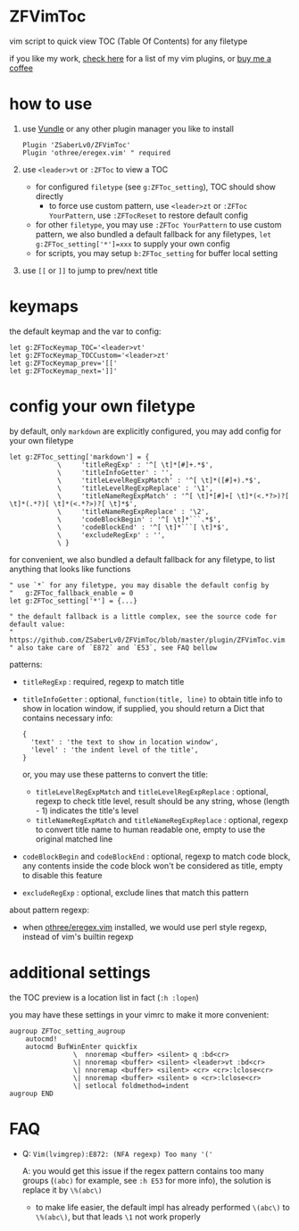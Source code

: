 # ZFVimToc

vim script to quick view TOC (Table Of Contents) for any filetype

if you like my work, [check here](https://github.com/ZSaberLv0?utf8=%E2%9C%93&tab=repositories&q=ZFVim) for a list of my vim plugins,
or [buy me a coffee](https://github.com/ZSaberLv0/ZSaberLv0)


# how to use

1. use [Vundle](https://github.com/VundleVim/Vundle.vim) or any other plugin manager you like to install

    ```
    Plugin 'ZSaberLv0/ZFVimToc'
    Plugin 'othree/eregex.vim' " required
    ```

1. use `<leader>vt` or `:ZFToc` to view a TOC

    * for configured `filetype` (see `g:ZFToc_setting`), TOC should show directly
        * to force use custom pattern, use `<leader>zt` or `:ZFToc YourPattern`,
            use `:ZFTocReset` to restore default config
    * for other `filetype`, you may use `:ZFToc YourPattern` to use custom pattern,
        we also bundled a default fallback for any filetypes,
        `let g:ZFToc_setting['*']=xxx` to supply your own config
    * for scripts, you may setup `b:ZFToc_setting` for buffer local setting

1. use `[[` or `]]` to jump to prev/next title


# keymaps

the default keymap and the var to config:

```
let g:ZFTocKeymap_TOC='<leader>vt'
let g:ZFTocKeymap_TOCCustom='<leader>zt'
let g:ZFTocKeymap_prev='[['
let g:ZFTocKeymap_next=']]'
```


# config your own filetype

by default, only `markdown` are explicitly configured,
you may add config for your own filetype

```
let g:ZFToc_setting['markdown'] = {
            \     'titleRegExp' : '^[ \t]*[#]+.*$',
            \     'titleInfoGetter' : '',
            \     'titleLevelRegExpMatch' : '^[ \t]*([#]+).*$',
            \     'titleLevelRegExpReplace' : '\1',
            \     'titleNameRegExpMatch' : '^[ \t]*[#]+[ \t]*(<.*?>)?[ \t]*(.*?)[ \t]*(<.*?>)?[ \t]*$',
            \     'titleNameRegExpReplace' : '\2',
            \     'codeBlockBegin' : '^[ \t]*```.*$',
            \     'codeBlockEnd' : '^[ \t]*```[ \t]*$',
            \     'excludeRegExp' : '',
            \ }
```


for convenient, we also bundled a default fallback for any filetype, to list anything that looks like functions

```
" use `*` for any filetype, you may disable the default config by
"   g:ZFToc_fallback_enable = 0
let g:ZFToc_setting['*'] = {...}

" the default fallback is a little complex, see the source code for default value:
"   https://github.com/ZSaberLv0/ZFVimToc/blob/master/plugin/ZFVimToc.vim
" also take care of `E872` and `E53`, see FAQ bellow
```


patterns:

* `titleRegExp` : required, regexp to match title
* `titleInfoGetter` : optional, `function(title, line)` to obtain title info to show in location window,
    if supplied, you should return a Dict that contains necessary info:

    ```
    {
      'text' : 'the text to show in location window',
      'level' : 'the indent level of the title',
    }
    ```

    or, you may use these patterns to convert the title:

    * `titleLevelRegExpMatch` and `titleLevelRegExpReplace` : optional, regexp to check title level,
        result should be any string, whose (length - 1) indicates the title's level
    * `titleNameRegExpMatch` and `titleNameRegExpReplace` : optional,
        regexp to convert title name to human readable one,
        empty to use the original matched line

* `codeBlockBegin` and `codeBlockEnd` : optional,
    regexp to match code block,
    any contents inside the code block won't be considered as title,
    empty to disable this feature
* `excludeRegExp` : optional, exclude lines that match this pattern


about pattern regexp:

* when [othree/eregex.vim](https://github.com/othree/eregex.vim) installed,
    we would use perl style regexp,
    instead of vim's builtin regexp


# additional settings

the TOC preview is a location list in fact (`:h :lopen`)

you may have these settings in your vimrc to make it more convenient:

```
augroup ZFToc_setting_augroup
    autocmd!
    autocmd BufWinEnter quickfix
                \  nnoremap <buffer> <silent> q :bd<cr>
                \| nnoremap <buffer> <silent> <leader>vt :bd<cr>
                \| nnoremap <buffer> <silent> <cr> <cr>:lclose<cr>
                \| nnoremap <buffer> <silent> o <cr>:lclose<cr>
                \| setlocal foldmethod=indent
augroup END
```

# FAQ

* Q: `Vim(lvimgrep):E872: (NFA regexp) Too many '('`

    A: you would get this issue if the regex pattern contains too many groups
        (`(abc)` for example, see `:h E53` for more info),
        the solution is replace it by `\%(abc\)`

    * to make life easier, the default impl has already performed `\(abc\)` to `\%(abc\)`,
        but that leads `\1` not work properly

